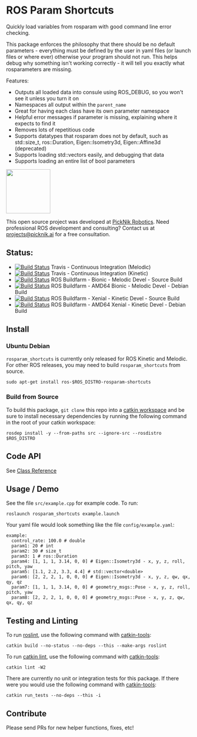 # ROS Param Shortcuts

Quickly load variables from rosparam with good command line error checking.

This package enforces the philosophy that there should be no default parameters - everything must be defined by the user in yaml files (or launch files or where ever) otherwise your program should not run. This helps debug why something isn't working correctly - it will tell you exactly what rosparameters are missing.

Features:
 - Outputs all loaded data into consule using ROS_DEBUG, so you won't see it unless you turn it on
 - Namespaces all output within the ``parent_name``
 - Great for having each class have its own parameter namespace
 - Helpful error messages if parameter is missing, explaining where it expects to find it
 - Removes lots of repetitious code
 - Supports datatypes that rosparam does not by default, such as std::size_t, ros::Duration, Eigen::Isometry3d, Eigen::Affine3d (deprecated)
 - Supports loading std::vectors easily, and debugging that data
 - Supports loading an entire list of bool parameters

<img src="https://picknik.ai/assets/images/logo.jpg" width="120">

This open source project was developed at [PickNik Robotics](https://picknik.ai/). Need professional ROS development and consulting? Contact us at projects@picknik.ai for a free consultation.

## Status:

 * [![Build Status](https://api.travis-ci.org/PickNikRobotics/rosparam_shortcuts.svg?branch=melodic-devel)](https://travis-ci.org/PickNikRobotics/rosparam_shortcuts) Travis - Continuous Integration (Melodic)
 * [![Build Status](https://api.travis-ci.org/PickNikRobotics/rosparam_shortcuts.svg?branch=kinetic-devel)](https://travis-ci.org/PickNikRobotics/rosparam_shortcuts) Travis - Continuous Integration (Kinetic)
 * [![Build Status](http://build.ros.org/buildStatus/icon?job=Msrc_uB__rosparam_shortcuts__ubuntu_bionic__source)](http://build.ros.org/view/Msrc_uB/job/Msrc_uB__rosparam_shortcuts__ubuntu_bionic__source/) ROS Buildfarm - Bionic - Melodic Devel - Source Build
 * [![Build Status](http://build.ros.org/buildStatus/icon?job=Mbin_uB64__rosparam_shortcuts__ubuntu_bionic_amd64__binary)](http://build.ros.org/view/Mbin_uB64/job/Mbin_uB64__rosparam_shortcuts__ubuntu_bionic_amd64__binary/) ROS Buildfarm - AMD64 Bionic - Melodic Devel - Debian Build
 * [![Build Status](http://build.ros.org/buildStatus/icon?job=Ksrc_uX__rosparam_shortcuts__ubuntu_xenial__source)](http://build.ros.org/view/Ksrc_uX/job/Ksrc_uX__rosparam_shortcuts__ubuntu_xenial__source/) ROS Buildfarm - Xenial - Kinetic Devel - Source Build
 * [![Build Status](http://build.ros.org/buildStatus/icon?job=Kbin_uX64__rosparam_shortcuts__ubuntu_xenial_amd64__binary)](http://build.ros.org/view/Kbin_uX64/job/Kbin_uX64__rosparam_shortcuts__ubuntu_xenial_amd64__binary/) ROS Buildfarm - AMD64 Xenial - Kinetic Devel - Debian Build
## Install

### Ubuntu Debian

`rosparam_shortcuts` is currently only released for ROS Kinetic and Melodic. For other ROS releases, you may need to build `rosparam_shortcuts` from source.

    sudo apt-get install ros-$ROS_DISTRO-rosparam-shortcuts

### Build from Source

To build this package, ``git clone`` this repo into a [catkin workspace](http://wiki.ros.org/catkin/Tutorials/create_a_workspace) and be sure to install necessary dependencies by running the following command in the root of your catkin workspace:

    rosdep install -y --from-paths src --ignore-src --rosdistro $ROS_DISTRO

## Code API

See [Class Reference](http://docs.ros.org/kinetic/api/rosparam_shortcuts/html/)

## Usage / Demo

See the file ``src/example.cpp`` for example code. To run:

    roslaunch rosparam_shortcuts example.launch

Your yaml file would look something like the file ``config/example.yaml``:

```
example:
  control_rate: 100.0 # double
  param1: 20 # int
  param2: 30 # size_t
  param3: 1 # ros::Duration
  param4: [1, 1, 1, 3.14, 0, 0] # Eigen::Isometry3d - x, y, z, roll, pitch, yaw
  param5: [1.1, 2.2, 3.3, 4.4] # std::vector<double>
  param6: [2, 2, 2, 1, 0, 0, 0] # Eigen::Isometry3d - x, y, z, qw, qx, qy, qz
  param7: [1, 1, 1, 3.14, 0, 0] # geometry_msgs::Pose - x, y, z, roll, pitch, yaw
  param8: [2, 2, 2, 1, 0, 0, 0] # geometry_msgs::Pose - x, y, z, qw, qx, qy, qz
```

## Testing and Linting

To run [roslint](http://wiki.ros.org/roslint), use the following command with [catkin-tools](https://catkin-tools.readthedocs.org/):

    catkin build --no-status --no-deps --this --make-args roslint

To run [catkin lint](https://pypi.python.org/pypi/catkin_lint), use the following command with [catkin-tools](https://catkin-tools.readthedocs.org/):

    catkin lint -W2

There are currently no unit or integration tests for this package. If there were you would use the following command with [catkin-tools](https://catkin-tools.readthedocs.org/):

    catkin run_tests --no-deps --this -i

## Contribute

Please send PRs for new helper functions, fixes, etc!
